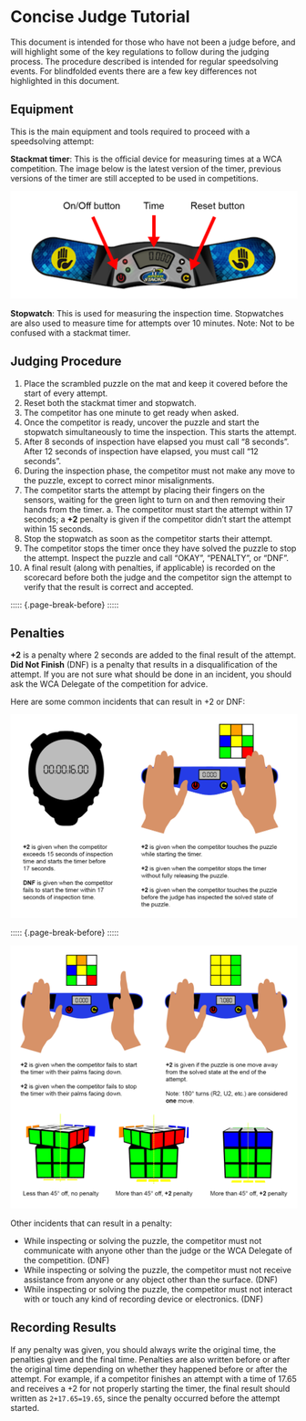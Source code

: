 # Concise Judge Tutorial

This document is intended for those who have not been a judge before, and will highlight some of the key regulations to follow during the judging process. The procedure described is intended for regular speedsolving events. For blindfolded events there are a few key differences not highlighted in this document.

## Equipment

This is the main equipment and tools required to proceed with a speedsolving attempt:

**Stackmat timer**: This is the official device for measuring times at a WCA competition. The image below is the latest version of the timer, previous versions of the timer are still accepted to be used in competitions.

![Timer](images/timer.png)

**Stopwatch**: This is used for measuring the inspection time. Stopwatches are also used to measure time for attempts over 10 minutes. Note: Not to be confused with a stackmat timer.

## Judging Procedure

1. Place the scrambled puzzle on the mat and keep it covered before the start of every attempt.
2. Reset both the stackmat timer and stopwatch.
3. The competitor has one minute to get ready when asked.
4. Once the competitor is ready, uncover the puzzle and start the stopwatch simultaneously to time the inspection. This starts the attempt.
5. After 8 seconds of inspection have elapsed you must call “8 seconds”. After 12 seconds of inspection have elapsed, you must call “12 seconds”.
6. During the inspection phase, the competitor must not make any move to the puzzle, except to correct minor misalignments.
7. The competitor starts the attempt by placing their fingers on the sensors, waiting for the green light to turn on and then removing their hands from the timer.
   a. The competitor must start the attempt within 17 seconds; a **+2** penalty is given if the competitor didn’t start the attempt within 15 seconds.
8. Stop the stopwatch as soon as the competitor starts their attempt.
9. The competitor stops the timer once they have solved the puzzle to stop the attempt. Inspect the puzzle and call “OKAY”, “PENALTY”, or “DNF”.
10. A final result (along with penalties, if applicable) is recorded on the scorecard before both the judge and the competitor sign the attempt to verify that the result is correct and accepted.

::::: {.page-break-before}
:::::

## Penalties

**+2** is a penalty where 2 seconds are added to the final result of the attempt. **Did Not Finish** (DNF) is a penalty that results in a disqualification of the attempt. If you are not sure what should be done in an incident, you should ask the WCA Delegate of the competition for advice.

Here are some common incidents that can result in +2 or DNF:

![Penalties1](images/penalties1.png)

::::: {.page-break-before}
:::::

![Penalties2](images/penalties2.png)

Other incidents that can result in a penalty:

-   While inspecting or solving the puzzle, the competitor must not communicate with anyone other than the judge or the WCA Delegate of the competition. (DNF)
-   While inspecting or solving the puzzle, the competitor must not receive assistance from anyone or any object other than the surface. (DNF)
-   While inspecting or solving the puzzle, the competitor must not interact with or touch any kind of recording device or electronics. (DNF)

## Recording Results

If any penalty was given, you should always write the original time, the penalties given and the final time. Penalties are also written before or after the original time depending on whether they happened before or after the attempt. For example, if a competitor finishes an attempt with a time of 17.65 and receives a +2 for not properly starting the timer, the final result should written as `2+17.65=19.65`, since the penalty occurred before the attempt started.
